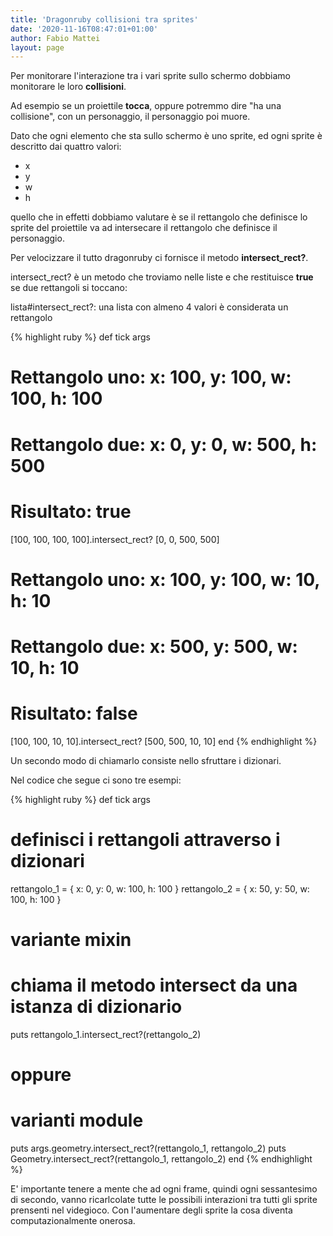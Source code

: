 ```yaml
---
title: 'Dragonruby collisioni tra sprites'
date: '2020-11-16T08:47:01+01:00'
author: Fabio Mattei
layout: page
---
```


Per monitorare l'interazione tra i vari sprite sullo schermo dobbiamo monitorare le loro **collisioni**.

Ad esempio se un proiettile **tocca**, oppure potremmo dire "ha una collisione", con un personaggio, il
personaggio poi muore. 

Dato che ogni elemento che sta sullo schermo è uno sprite, ed ogni sprite è descritto dai quattro valori:

* x
* y
* w
* h

quello che in effetti dobbiamo valutare è se il rettangolo che definisce lo sprite del proiettile va ad
intersecare il rettangolo che definisce il personaggio. 

Per velocizzare il tutto dragonruby ci fornisce il metodo **intersect_rect?**.

intersect_rect? è un metodo che troviamo nelle liste e che restituisce **true** se due rettangoli si toccano:


lista#intersect_rect?: una lista con almeno 4 valori è considerata un rettangolo

{% highlight ruby %}
def tick args
  # Rettangolo uno: x: 100, y: 100, w: 100, h: 100
  # Rettangolo due: x: 0, y: 0, w: 500, h: 500
  # Risultato:   true

  [100, 100, 100, 100].intersect_rect? [0, 0, 500, 500]
  
  # Rettangolo uno: x: 100, y: 100, w: 10, h: 10
  # Rettangolo due: x: 500, y: 500, w: 10, h: 10
  # Risultato:   false

  [100, 100, 10, 10].intersect_rect? [500, 500, 10, 10]
end
{% endhighlight %}

Un secondo modo di chiamarlo consiste nello sfruttare i dizionari. 

Nel codice che segue ci sono tre esempi:

{% highlight ruby %}
def tick args
  # definisci i rettangoli attraverso i dizionari
  rettangolo_1 = { x: 0, y: 0, w: 100, h: 100 }
  rettangolo_2 = { x: 50, y: 50, w: 100, h: 100 }

  # variante mixin
  # chiama il metodo intersect da una istanza di dizionario
  puts rettangolo_1.intersect_rect?(rettangolo_2)

  # oppure

  # varianti module 
  puts args.geometry.intersect_rect?(rettangolo_1, rettangolo_2)
  puts Geometry.intersect_rect?(rettangolo_1, rettangolo_2)
end
{% endhighlight %}

E' importante tenere a mente che ad ogni frame, quindi ogni sessantesimo di secondo, 
vanno ricarlcolate tutte le possibili interazioni tra tutti gli sprite prensenti nel videgioco.
Con l'aumentare degli sprite la cosa diventa computazionalmente onerosa.

